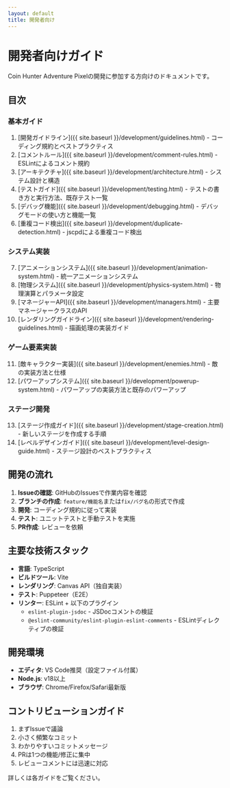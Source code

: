 ```yaml
---
layout: default
title: 開発者向け
---
```


# 開発者向けガイド

Coin Hunter Adventure Pixelの開発に参加する方向けのドキュメントです。

## 目次

### 基本ガイド
1. [開発ガイドライン]({{ site.baseurl }}/development/guidelines.html) - コーディング規約とベストプラクティス
2. [コメントルール]({{ site.baseurl }}/development/comment-rules.html) - ESLintによるコメント規約
3. [アーキテクチャ]({{ site.baseurl }}/development/architecture.html) - システム設計と構造
4. [テストガイド]({{ site.baseurl }}/development/testing.html) - テストの書き方と実行方法、既存テスト一覧
5. [デバッグ機能]({{ site.baseurl }}/development/debugging.html) - デバッグモードの使い方と機能一覧
6. [重複コード検出]({{ site.baseurl }}/development/duplicate-detection.html) - jscpdによる重複コード検出

### システム実装
7. [アニメーションシステム]({{ site.baseurl }}/development/animation-system.html) - 統一アニメーションシステム
8. [物理システム]({{ site.baseurl }}/development/physics-system.html) - 物理演算とパラメータ設定
9. [マネージャーAPI]({{ site.baseurl }}/development/managers.html) - 主要マネージャークラスのAPI
10. [レンダリングガイドライン]({{ site.baseurl }}/development/rendering-guidelines.html) - 描画処理の実装ガイド

### ゲーム要素実装
11. [敵キャラクター実装]({{ site.baseurl }}/development/enemies.html) - 敵の実装方法と仕様
12. [パワーアップシステム]({{ site.baseurl }}/development/powerup-system.html) - パワーアップの実装方法と既存のパワーアップ

### ステージ開発
13. [ステージ作成ガイド]({{ site.baseurl }}/development/stage-creation.html) - 新しいステージを作成する手順
14. [レベルデザインガイド]({{ site.baseurl }}/development/level-design-guide.html) - ステージ設計のベストプラクティス

## 開発の流れ

1. **Issueの確認**: GitHubのIssuesで作業内容を確認
2. **ブランチの作成**: `feature/機能名`または`fix/バグ名`の形式で作成
3. **開発**: コーディング規約に従って実装
4. **テスト**: ユニットテストと手動テストを実施
5. **PR作成**: レビューを依頼

## 主要な技術スタック

- **言語**: TypeScript
- **ビルドツール**: Vite
- **レンダリング**: Canvas API（独自実装）
- **テスト**: Puppeteer（E2E）
- **リンター**: ESLint + 以下のプラグイン
  - `eslint-plugin-jsdoc` - JSDocコメントの検証
  - `@eslint-community/eslint-plugin-eslint-comments` - ESLintディレクティブの検証

## 開発環境

- **エディタ**: VS Code推奨（設定ファイル付属）
- **Node.js**: v18以上
- **ブラウザ**: Chrome/Firefox/Safari最新版

## コントリビューションガイド

1. まずIssueで議論
2. 小さく頻繁なコミット
3. わかりやすいコミットメッセージ
4. PRは1つの機能/修正に集中
5. レビューコメントには迅速に対応

詳しくは各ガイドをご覧ください。